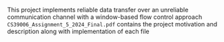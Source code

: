 This project implements reliable data transfer over an unreliable communication channel with a window-based flow control approach   
`CS39006_Assignment_5_2024_Final.pdf` contains the project motivation and description along with implementation of each file